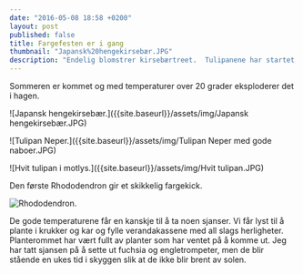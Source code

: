 ```yaml
---
date: "2016-05-08 18:58 +0200"
layout: post
published: false
title: Fargefesten er i gang
thumbnail: "Japansk%20hengekirsebær.JPG"
description: "Endelig blomstrer kirsebærtreet.  Tulipanene har startet showet og stadig nye åpner seg i solen.  Noen kommer igjen år etter år, mens andre er resultatet fra høstens fristelser. "
---
```


Sommeren er kommet og med temperaturer over 20 grader eksploderer det i hagen.

![Japansk hengekirsebær.]({{site.baseurl}}/assets/img/Japansk hengekirsebær.JPG)

![Tulipan Neper.]({{site.baseurl}}/assets/img/Tulipan Neper med gode naboer.JPG)

![Hvit tulipan i motlys.]({{site.baseurl}}/assets/img/Hvit tulipan.JPG)

Den første Rhododendron gir et skikkelig fargekick.

![Rhododendron.]({{site.baseurl}}/assets/img/Rhododendron.JPG)

De gode temperaturene får en kanskje til å ta noen sjanser. Vi får lyst til å plante i krukker og kar og fylle verandakassene med all slags herligheter. Planterommet har vært fullt  av planter som har ventet på å komme ut. Jeg har tatt sjansen på å sette ut fuchsia og engletrompeter, men de blir stående en ukes tid i skyggen slik at de ikke blir brent av solen.

